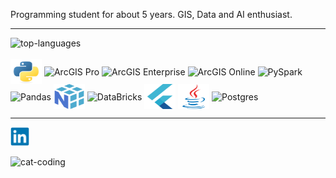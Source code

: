 Programming student for about 5 years. GIS, Data and AI enthusiast.

---

<picture>
  <source
    srcset="https://github-readme-stats.vercel.app/api/top-langs/?username=NickolasCrema&layout=compact&theme=dark"
    media="(prefers-color-scheme: dark)"
  />
  <source
    srcset="https://github-readme-stats.vercel.app/api/top-langs/?username=NickolasCrema&layout=compact&theme=light"
    media="(prefers-color-scheme: light), (prefers-color-scheme: no-preference)"
  />
  <img src="https://github-readme-stats.vercel.app/api/top-langs/?username=NickolasCrema&layout=compact" alt="top-languages"/>
</picture>


<div style="display: inline_block"><br>
  <img align="center" alt="Python" height="40" width="50" src="https://raw.githubusercontent.com/devicons/devicon/master/icons/python/python-original.svg">
  <img align="center" alt="ArcGIS Pro" height="40" width="40" src="https://www.img.com.br/content/dam/esrisites/en-us/common/icons/product-logos/ArcGIS-Pro.png">
  <img align="center" alt="ArcGIS Enterprise" height="40" width="40" src="https://www.img.com.br/content/dam/esrisites/en-us/common/icons/product-logos/ArcGIS-Enterprise.png">
  <img align="center" alt="ArcGIS Online" height="40" width="40" src="https://www.img.com.br/content/dam/esrisites/en-us/common/icons/product-logos/ArcGISOnline.png">
  <img align="center" alt="PySpark" height="40" width="80" src="https://upload.wikimedia.org/wikipedia/commons/thumb/f/f3/Apache_Spark_logo.svg/1280px-Apache_Spark_logo.svg.png">
  <img align="center" alt="Pandas" height="50" width="100" src="https://upload.wikimedia.org/wikipedia/commons/thumb/e/ed/Pandas_logo.svg/2560px-Pandas_logo.svg.png">
  <img align="center" alt="NumPy" height="40" width="50" src="https://raw.githubusercontent.com/devicons/devicon/master/icons/numpy/numpy-original.svg">
  <img align="center" alt="DataBricks" heigh="40" width="40" src="https://cdn.icon-icons.com/icons2/2699/PNG/512/databricks_logo_icon_170295.png">
  <img align="center" alt="Flutter" height="40" width="50" src="https://raw.githubusercontent.com/devicons/devicon/master/icons/flutter/flutter-original.svg">
  <img align="center" alt="Java" height="40" width="50" src="https://raw.githubusercontent.com/devicons/devicon/master/icons/java/java-original.svg">
  <img align="center" alt="Postgres" height="40" width="40" src="https://upload.wikimedia.org/wikipedia/commons/thumb/2/29/Postgresql_elephant.svg/993px-Postgresql_elephant.svg.png">
</div>

---

[<img src="https://raw.githubusercontent.com/devicons/devicon/master/icons/linkedin/linkedin-original.svg" width="30"/>](https://www.linkedin.com/in/nickolas-crema-01a832231/)

<div>
  <img src="https://media.tenor.com/y2JXkY1pXkwAAAAM/cat-computer.gif" alt="cat-coding"/>
</div>
  
